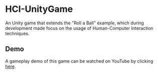 # HCI-UnityGame
An Unity game that extends the "Roll a Ball" example, which during development made focus on the usage of Human-Computer Interaction techniques.

## Demo
A gameplay demo of this game can be watched on YouTube by clicking [here](https://youtu.be/5gvq_F9OwGc).
